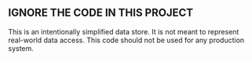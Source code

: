 ﻿## IGNORE THE CODE IN THIS PROJECT

This is an intentionally simplified data store. 
It is not meant to represent real-world data access.
This code should not be used for any production system.